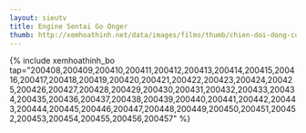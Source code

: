 ```yaml
---
layout: sieutv
title: Engine Sentai Go Onger
thumb: http://xemhoathinh.net/data/images/films/thumb/chien-doi-dong-co-go-onger-engine-sentai-go-onger-2008.jpg
---
```

{% include xemhoathinh_bo tap="200408,200409,200410,200411,200412,200413,200414,200415,200416,200417,200418,200419,200420,200421,200422,200423,200424,200425,200426,200427,200428,200429,200430,200431,200432,200433,200434,200435,200436,200437,200438,200439,200440,200441,200442,200443,200444,200445,200446,200447,200448,200449,200450,200451,200452,200453,200454,200455,200456,200457" %} 
